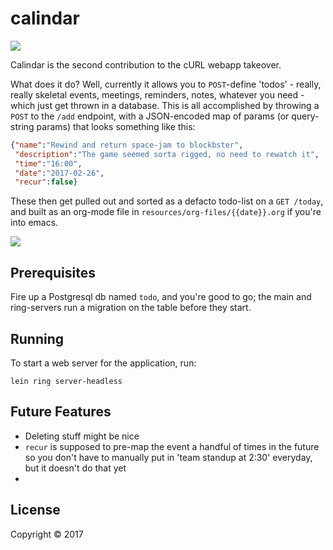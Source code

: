 # calindar

![](http://i.imgur.com/a8OU84y.jpg)

Calindar is the second contribution to the cURL webapp takeover.

What does it do? Well, currently it allows you to ```POST```-define 'todos' - really, really skeletal events, meetings, reminders, notes, 
whatever you need - which just get thrown in a database.
This is all accomplished by throwing a ```POST``` to the ```/add``` endpoint, with a JSON-encoded map of params (or query-string params) that looks something like this:

```json
{"name":"Rewind and return space-jam to blockbster",
 "description":"The game seemed sorta rigged, no need to rewatch it",
 "time":"16:00",
 "date":"2017-02-26",
 "recur":false}
```

These then get pulled out and sorted as a defacto todo-list on a ```GET /today```, and built as an org-mode file in ```resources/org-files/{{date}}.org``` if you're into emacs.

![](resources/public/calendar_terminal.png)

## Prerequisites

Fire up a Postgresql db named `todo`, and you're good to go; the main and ring-servers run a migration on the table before they start.

## Running

To start a web server for the application, run:

    lein ring server-headless

## Future Features

- Deleting stuff might be nice
- `recur` is supposed to pre-map the event a handful of times in the future so you don't have to manually put in 'team standup at 2:30' everyday, but it doesn't do that yet
- 

## License

Copyright © 2017
